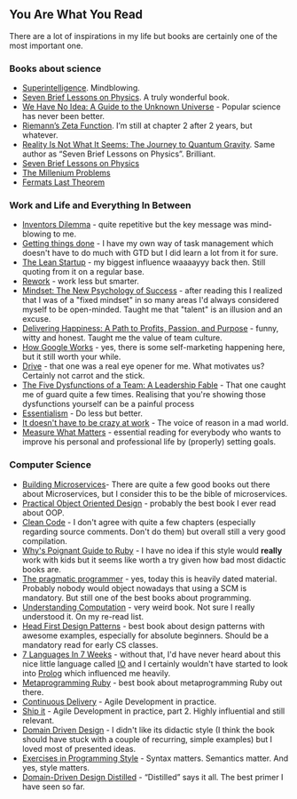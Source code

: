 ## You Are What You Read

There are a lot of inspirations in my life but books are certainly one of the most important one.

### Books about science

* [Superintelligence](https://www.amazon.com/Superintelligence-Dangers-Strategies-Nick-Bostrom). Mindblowing.
* [Seven Brief Lessons on Physics](https://www.amazon.com/Seven-Brief-Lessons-Physics-Rovelli/dp/0399184414/ref=sr_1_1?ie=UTF8&qid=1503666871&sr=8-1&keywords=7+lessons+in+physics). A truly wonderful book.
* [We Have No Idea: A Guide to the Unknown Universe](https://www.amazon.com/We-Have-No-Idea-Universe/dp/0735211515/ref=sr_1_1?s=books&ie=UTF8&qid=1503666913&sr=1-1&keywords=we+have+no+idea) - Popular science has never been better.
* [Riemann’s Zeta Function](https://www.amazon.com/Riemanns-Zeta-Function-Harold-Edwards/dp/0486417409/ref=sr_1_1?s=books&ie=UTF8&qid=1503666993&sr=1-1&keywords=zeta+function). I’m still at chapter 2 after 2 years, but whatever.
* [Reality Is Not What It Seems: The Journey to Quantum Gravity](https://www.amazon.de/Reality-Not-What-Seems-Journey/dp/0141983213/ref=pd_lpo_sbs_14_t_1?_encoding=UTF8&psc=1&refRID=68115N0GBEE65RMX4PQN). Same author as “Seven Brief Lessons on Physics”. Brilliant.
* [Seven Brief Lessons on Physics](https://www.amazon.de/dp/0141981725/ref=cm_sw_r_wa_apa_CM4ZybF11KBM9)
* [The Millenium Problems](https://www.goodreads.com/book/show/208743.The_Millennium_Problems)
* [Fermats Last Theorem](https://www.goodreads.com/book/show/208920.Fermat_s_Last_Theorem)

### Work and Life and Everything In Between

* [Inventors Dilemma](http://books.google.de/books/about/The_Innovator_s_Dilemma.html?id=SIexi_qgq2gC) - quite repetitive but the key message was mind-blowing to me.
* [Getting things done](http://gettingthingsdone.com) - I have my own way of task management which doesn't have to do much with GTD but I did learn a lot from it for sure.
* [The Lean Startup](http://theleanstartup.com) - my biggest influence waaaayyy back then. Still quoting from it on a regular base.
* [Rework](http://37signals.com/rework) - work less but smarter.
* [Mindset: The New Psychology of Success](http://mindsetonline.com/) - after reading this I realized that I was of a "fixed mindset" in so many areas I'd always considered myself to be open-minded. Taught me that "talent" is an illusion and an excuse.
* [Delivering Happiness: A Path to Profits, Passion, and Purpose](http://www.amazon.com/Delivering-Happiness-Profits-Passion-Purpose/dp/0446576220/ref=sr_1_1?ie=UTF8&amp;qid=1428352401&amp;sr=8-1&amp;keywords=zappos) - funny, witty and honest. Taught me the value of team culture.
* [How Google Works](http://www.amazon.com/How-Google-Works-Eric-Schmidt/dp/1455582344/ref=sr_1_1?ie=UTF8&amp;qid=1428352473&amp;sr=8-1&amp;keywords=how+google+works) - yes, there is some self-marketing happening here, but it still worth your while.
* [Drive](http://www.amazon.com/Drive-Surprising-Truth-About-Motivates/dp/1594484805) - that one was a real eye opener for me. What motivates us? Certainly not carrot and the stick.
* [The Five Dysfunctions of a Team: A Leadership Fable](http://www.amazon.com/Five-Dysfunctions-Team-Leadership-Fable/dp/0787960756/ref=sr_1_1?s=books&amp;ie=UTF8&amp;qid=1456260202&amp;sr=1-1&amp;keywords=the+5+dysfunctions+of+a+team) - That one caught me of guard quite a few times. Realising that you're showing those dysfunctions yourself can be a painful process
* [Essentialism](http://gregmckeown.com/essentialism-the-disciplined-pursuit-of-less/) - Do less but better.
* [It doesn't have to be crazy at work](https://www.amazon.com/Doesnt-Have-Be-Crazy-Work/dp/0062874780/ref=sr_1_1?crid=R7V0DZ2NA7LK&keywords=it+doesnt+have+to+be+crazy+at+work&qid=1553284149&s=gateway&sprefix=it+doesnt+%2Caps%2C236&sr=8-1) - The voice of reason in a mad world.
* [Measure What Matters](https://www.amazon.com/Measure-What-Matters-Google-Foundation/dp/0525536221/ref=sr_1_1?crid=FXKS686Y4IYJ&keywords=john+doerr+measure+what+matters&qid=1571440765&sprefix=john+doerr%2Caps%2C244&sr=8-1) - essential reading for everybody who wants to improve his personal and professional life by (properly) setting goals.

### Computer Science

* [Building Microservices](http://shop.oreilly.com/product/0636920033158.do)- There are quite a few good books out there about Microservices, but I consider this to be the bible of microservices.
* [Practical Object Oriented Design](http://www.amazon.com/Practical-Object-Oriented-Design-Ruby-Addison-Wesley/dp/B00MXHDPH8/ref=sr_1_4?ie=UTF8&amp;qid=1412167877&amp;sr=8-4&amp;keywords=sandi+metz+object+oriented) - probably the best book I ever read about OOP.
* [Clean Code](http://www.amazon.com/Clean-Code-Handbook-Software-Craftsmanship/dp/0132350882/ref=sr_1_1?ie=UTF8&amp;qid=1412168158&amp;sr=8-1&amp;keywords=clean+code) - I don't agree with quite a few chapters (especially regarding source comments. Don't do them) but overall still a very good compilation.
* [Why's Poignant Guide to Ruby](http://mislav.uniqpath.com/poignant-guide/book) - I have no idea if this style would <strong>really</strong> work with kids but it seems like worth a try given how bad most didactic books are.
* [The pragmatic programmer](http://pragprog.com/the-pragmatic-programmer) - yes, today this is heavily dated material. Probably nobody would object nowadays that using a SCM is mandatory. But still one of the best books about programming.
* [Understanding Computation](http://computationbook.com) - very weird book. Not sure I really understood it. On my re-read list.
* [Head First Design Patterns](http://shop.oreilly.com/product/9780596007126.do) - best book about design patterns with awesome examples, especially for absolute beginners.
Should be a mandatory read for early CS classes.
* [7 Languages In 7 Weeks](http://pragprog.com/book/btlang/seven-languages-in-seven-weeks) - without that, I'd have never heard about this nice little language called [IO](http://iolanguage.org) and I certainly wouldn't have started to look into [Prolog](https://en.wikipedia.org/wiki/Prolog) which influenced me heavily.
* [Metaprogramming Ruby](http://pragprog.com/book/ppmetr/metaprogramming-ruby) - best book about metaprogramming Ruby out there.
* [Continuous Delivery](http://www.amazon.com/Continuous-Delivery-Deployment-Automation-Signature/dp/0321601912) - Agile Development in practice.
* [Ship it](https://pragprog.com/book/prj/ship-it) - Agile Development in practice, part 2. Highly influential and still relevant.
* [Domain Driven Design](http://www.amazon.com/Domain-Driven-Design-Tackling-Complexity-Software/dp/0321125215) - I didn't like its didactic style (I think the book should have stuck with a couple of recurring, simple examples) but I loved most of presented ideas.
* [Exercises in Programming Style](https://www.amazon.de/Exercises-Programming-Style-Cristina-Videira/dp/1482227371) - Syntax matters. Semantics matter. And yes, style matters.
* [Domain-Driven Design Distilled](https://www.amazon.com/Domain-Driven-Design-Distilled-Vaughn-Vernon/dp/0134434420) - “Distilled” says it all. The best primer I have seen so far.
